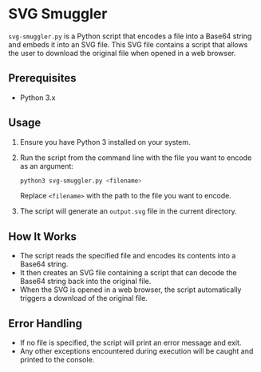 # SVG Smuggler

`svg-smuggler.py` is a Python script that encodes a file into a Base64 string and embeds it into an SVG file. This SVG file contains a script that allows the user to download the original file when opened in a web browser.

## Prerequisites

- Python 3.x

## Usage

1. Ensure you have Python 3 installed on your system.
2. Run the script from the command line with the file you want to encode as an argument:

   ```bash
   python3 svg-smuggler.py <filename>
   ```

   Replace `<filename>` with the path to the file you want to encode.

3. The script will generate an `output.svg` file in the current directory.

## How It Works

- The script reads the specified file and encodes its contents into a Base64 string.
- It then creates an SVG file containing a script that can decode the Base64 string back into the original file.
- When the SVG is opened in a web browser, the script automatically triggers a download of the original file.

## Error Handling

- If no file is specified, the script will print an error message and exit.
- Any other exceptions encountered during execution will be caught and printed to the console.

